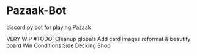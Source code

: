 # Pazaak-Bot
discord.py bot for playing Pazaak

VERY WIP
#TODO:
Cleanup globals
Add card images
reformat & beautify board
Win Conditions
Side Decking
Shop
